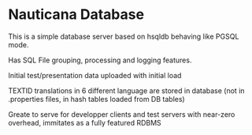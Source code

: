 # Nauticana Database

This is a simple database server based on hsqldb behaving like PGSQL mode.

Has SQL File grouping, processing and logging features.

Initial test/presentation data uploaded with initial load

TEXTID translations in 6 different language are stored in database (not in .properties files, in hash tables loaded from DB tables)

Greate to serve for developper clients and test servers with near-zero overhead, immitates as a fully featured RDBMS


